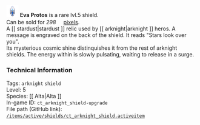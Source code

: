 ![ ](https://raw.githubusercontent.com/Ceterai/Enternia/main/items/active/shields/ct_arknight_shield.png) **Eva Protos** is a rare lvl.5 shield.  
Can be sold for *298* <img src="https://starbounder.org/mediawiki/images/2/21/Pixel.png" width="12" height="16"/> [pixels](https://starbounder.org/Pixel).  
A [[ stardust|stardust ]] relic used by [[ arknight|arknight ]] heros. A message is engraved on the back of the shield. It reads "Stars look over you".  
Its mysterious cosmic shine distinquishes it from the rest of arknight shields. The energy within is slowly pulsating, waiting to release in a surge.

### Technical Information

Tags: `arknight` `shield`  
Level: 5  
Species: [[ Alta|Alta ]]  
In-game ID: `ct_arknight_shield-upgrade`  
File path (GitHub link): [`/items/active/shields/ct_arknight_shield.activeitem`](https://github.com/Ceterai/Enternia/blob/main/items/active/shields/ct_arknight_shield.activeitem)
